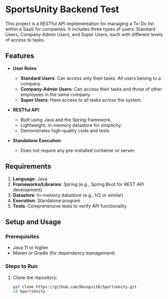 # SportsUnity Backend Test

This project is a RESTful API implementation for managing a To-Do list within a SaaS for companies. It includes three types of users: Standard Users, Company-Admin Users, and Super Users, each with different levels of access to tasks.

## Features

- **User Roles**:
  - **Standard Users**: Can access only their tasks. All users belong to a company.
  - **Company-Admin Users**: Can access their tasks and those of other employees in the same company.
  - **Super Users**: Have access to all tasks across the system.

- **RESTful API**:
  - Built using Java and the Spring framework.
  - Lightweight, in-memory datastore for simplicity.
  - Demonstrates high-quality code and tests.

- **Standalone Execution**:
  - Does not require any pre-installed container or server.

## Requirements

1. **Language**: Java
2. **Frameworks/Libraries**: Spring (e.g., Spring Boot for REST API development)
3. **Datastore**: In-memory datastore (e.g., H2 or similar)
4. **Execution**: Standalone program
5. **Tests**: Comprehensive tests to verify API functionality

## Setup and Usage

### Prerequisites
- Java 11 or higher
- Maven or Gradle (for dependency management)

### Steps to Run
1. Clone the repository:
   ```bash
   git clone https://github.com/Devopsi10/SportsUnity.git
   cd SportsUnity
